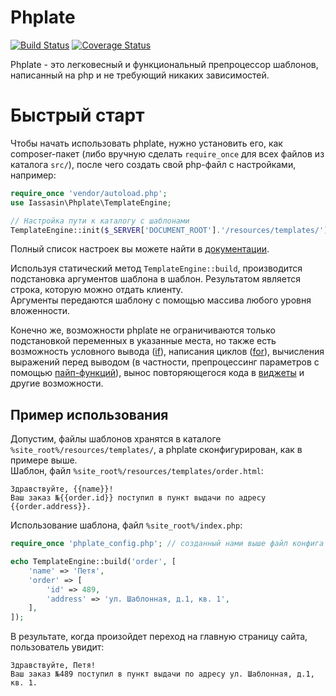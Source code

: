 # Phplate
[![Build Status](https://travis-ci.org/iassasin/phplate.svg?branch=dev)](https://travis-ci.org/iassasin/phplate)
[![Coverage Status](https://coveralls.io/repos/github/iassasin/phplate/badge.svg?branch=dev)](https://coveralls.io/github/iassasin/phplate?branch=dev)

Phplate - это легковесный и функциональный препроцессор шаблонов, написанный на php и не требующий никаких зависимостей.

# Быстрый старт

Чтобы начать использовать phplate, нужно установить его, как composer-пакет (либо вручную сделать `require_once` для всех файлов из каталога `src/`), после чего создать свой php-файл с настройками, например:

```php
require_once 'vendor/autoload.php';
use Iassasin\Phplate\TemplateEngine;

// Настройка пути к каталогу с шаблонами
TemplateEngine::init($_SERVER['DOCUMENT_ROOT'].'/resources/templates/');
```

Полный список настроек вы можете найти в [документации](docs/api.md).

Используя статический метод `TemplateEngine::build`, производится подстановка аргументов шаблона в шаблон. Результатом является строка, которую можно отдать клиенту.  
Аргументы передаются шаблону с помощью массива любого уровня вложенности.

Конечно же, возможности phplate не ограничиваются только подстановкой переменных в указанные места, но также есть возможность условного вывода ([if](docs/constructions/if.md)), написания циклов ([for](docs/constructions/for.md)), вычисления выражений перед выводом (в частности, препроцессинг параметров с помощью [пайп-функций](docs/pipe-functions.md)), вынос повторяющегося кода в [виджеты](docs/constructions/widget.md) и другие возможности.

## Пример использования

Допустим, файлы шаблонов хранятся в каталоге `%site_root%/resources/templates/`, а phplate сконфигурирован, как в примере выше.  
Шаблон, файл `%site_root%/resources/templates/order.html`:
```
Здравствуйте, {{name}}!
Ваш заказ №{{order.id}} поступил в пункт выдачи по адресу {{order.address}}.
```

Использование шаблона, файл `%site_root%/index.php`:

```php
require_once 'phplate_config.php'; // созданный нами выше файл конфига

echo TemplateEngine::build('order', [
	'name' => 'Петя',
	'order' => [
		'id' => 489,
		'address' => 'ул. Шаблонная, д.1, кв. 1',
	],
]);
```

В результате, когда произойдет переход на главную страницу сайта, пользователь увидит:
```
Здравствуйте, Петя!
Ваш заказ №489 поступил в пункт выдачи по адресу ул. Шаблонная, д.1, кв. 1.
```
